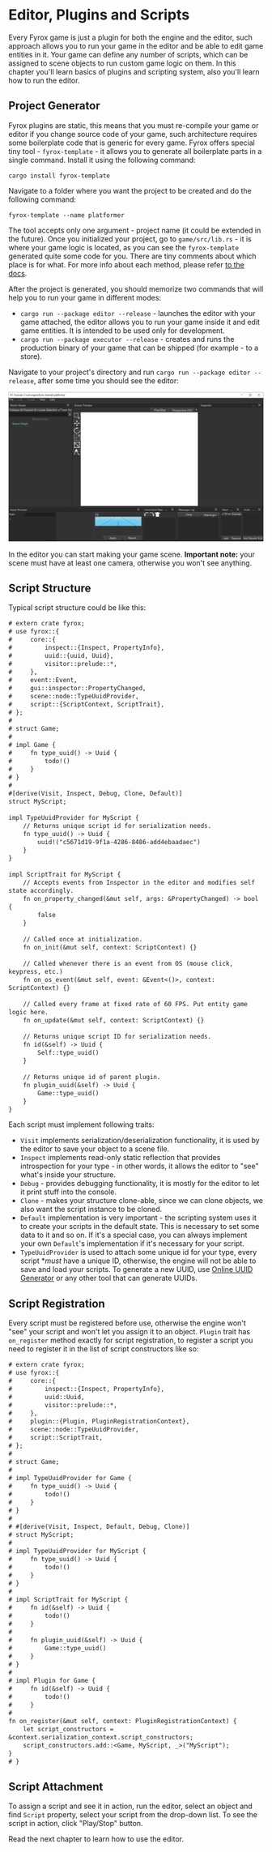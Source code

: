 # Editor, Plugins and Scripts

Every Fyrox game is just a plugin for both the engine and the editor, such approach allows you to run your game in the 
editor and be able to edit game entities in it. Your game can define any number of scripts, which can be assigned 
to scene objects to run custom game logic on them. In this chapter you'll learn basics of plugins and scripting system,
also you'll learn how to run the editor.

## Project Generator

Fyrox plugins are static, this means that you must re-compile your game or editor if you change source code of your game,
such architecture requires some boilerplate code that is generic for every game. Fyrox offers special tiny tool - 
`fyrox-template` - it allows you to generate all boilerplate parts in a single command. Install it using the following 
command:

```shell
cargo install fyrox-template
```

Navigate to a folder where you want the project to be created and do the following command:

```shell
fyrox-template --name platformer
```

The tool accepts only one argument - project name (it could be extended in the future). Once you initialized your 
project, go to `game/src/lib.rs` - it is where your game logic is located, as you can see the `fyrox-template` generated
quite some code for you. There are tiny comments about which place is for what. For more info about each method,
please refer [to the docs](https://docs.rs/fyrox/0.26.0/fyrox/plugin/trait.Plugin.html).

After the project is generated, you should memorize two commands that will help you to run your game in different modes:

- `cargo run --package editor --release` - launches the editor with your game attached, the editor allows you to run your game
  inside it and edit game entities. It is intended to be used only for development.
- `cargo run --package executor --release` - creates and runs the production binary of your game that can be shipped (for
  example - to a store).

Navigate to your project's directory and run `cargo run --package editor --release`, after some time you should see the 
editor:

![editor](editor.png)

In the editor you can start making your game scene. **Important note:** your scene must have at least one camera,
otherwise you won't see anything.

## Script Structure

Typical script structure could be like this:

```rust,no_run
# extern crate fyrox;
# use fyrox::{
#     core::{
#         inspect::{Inspect, PropertyInfo},
#         uuid::{uuid, Uuid},
#         visitor::prelude::*,
#     },
#     event::Event,
#     gui::inspector::PropertyChanged,
#     scene::node::TypeUuidProvider,
#     script::{ScriptContext, ScriptTrait},
# };
# 
# struct Game;
# 
# impl Game {
#     fn type_uuid() -> Uuid {
#         todo!()
#     }
# }
# 
#[derive(Visit, Inspect, Debug, Clone, Default)]
struct MyScript;

impl TypeUuidProvider for MyScript {
    // Returns unique script id for serialization needs.
    fn type_uuid() -> Uuid {
        uuid!("c5671d19-9f1a-4286-8486-add4ebaadaec")
    }
}

impl ScriptTrait for MyScript {
    // Accepts events from Inspector in the editor and modifies self state accordingly.
    fn on_property_changed(&mut self, args: &PropertyChanged) -> bool {
        false
    }

    // Called once at initialization.
    fn on_init(&mut self, context: ScriptContext) {}

    // Called whenever there is an event from OS (mouse click, keypress, etc.)
    fn on_os_event(&mut self, event: &Event<()>, context: ScriptContext) {}

    // Called every frame at fixed rate of 60 FPS. Put entity game logic here.
    fn on_update(&mut self, context: ScriptContext) {}

    // Returns unique script ID for serialization needs.
    fn id(&self) -> Uuid {
        Self::type_uuid()
    }

    // Returns unique id of parent plugin.
    fn plugin_uuid(&self) -> Uuid {
        Game::type_uuid()
    }
}
```

Each script must implement following traits:

- `Visit` implements serialization/deserialization functionality, it is used by the editor to save your object to a scene file.
- `Inspect` implements read-only static reflection that provides introspection for your type - in other words, it allows the editor
  to "see" what's inside your structure.
- `Debug` - provides debugging functionality, it is mostly for the editor to let it print stuff into the console.
- `Clone` - makes your structure clone-able, since we can clone objects, we also want the script instance to be
  cloned.
- `Default` implementation is very important - the scripting system uses it to create your scripts in the default state.
  This is necessary to set some data to it and so on. If it's a special case, you can always implement your own `Default`'s
  implementation if it's necessary for your script.
- `TypeUuidProvider` is used to attach some unique id for your type, every script **must* have a unique ID, otherwise, the engine will
  not be able to save and load your scripts. To generate a new UUID, use [Online UUID Generator](https://www.uuidgenerator.net/) or
  any other tool that can generate UUIDs.

## Script Registration

Every script must be registered before use, otherwise the engine won't "see" your script and won't let you assign it
to an object. `Plugin` trait has `on_register` method exactly for script registration, to register a script you need 
to register it in the list of script constructors like so: 

```rust,no_run
# extern crate fyrox;
# use fyrox::{
#     core::{
#         inspect::{Inspect, PropertyInfo},
#         uuid::Uuid,
#         visitor::prelude::*,
#     },
#     plugin::{Plugin, PluginRegistrationContext},
#     scene::node::TypeUuidProvider,
#     script::ScriptTrait,
# };
# 
# struct Game;
# 
# impl TypeUuidProvider for Game {
#     fn type_uuid() -> Uuid {
#         todo!()
#     }
# }
# 
# #[derive(Visit, Inspect, Default, Debug, Clone)]
# struct MyScript;
# 
# impl TypeUuidProvider for MyScript {
#     fn type_uuid() -> Uuid {
#         todo!()
#     }
# }
# 
# impl ScriptTrait for MyScript {
#     fn id(&self) -> Uuid {
#         todo!()
#     }
# 
#     fn plugin_uuid(&self) -> Uuid {
#         Game::type_uuid()
#     }
# }
# 
# impl Plugin for Game {
#     fn id(&self) -> Uuid {
#         todo!()
#     }
# 
fn on_register(&mut self, context: PluginRegistrationContext) {
    let script_constructors = &context.serialization_context.script_constructors;
    script_constructors.add::<Game, MyScript, _>("MyScript");
}
# }
```

## Script Attachment

To assign a script and see it in action, run the editor, select an object and find `Script` property, select your script
from the drop-down list. To see the script in action, click "Play/Stop" button.

Read the next chapter to learn how to use the editor.